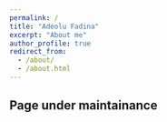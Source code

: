 ```yaml
---
permalink: /
title: "Adeolu Fadina"
excerpt: "About me"
author_profile: true
redirect_from: 
  - /about/
  - /about.html
---
```

## Page under maintainance
